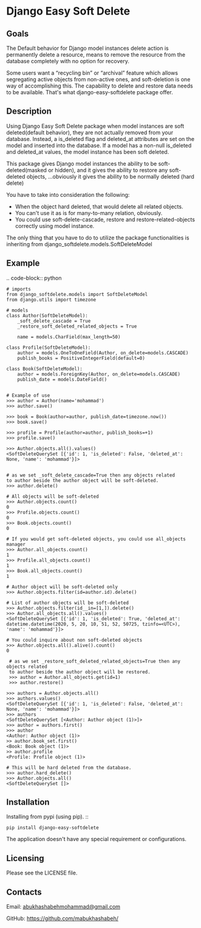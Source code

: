 Django Easy Soft Delete
=======================


Goals
------------

The Default behavior for Django model instances delete action is
permanently delete a resource, means to remove the resource from the database completely with no option for recovery.

Some users want a “recycling bin” or “archival” feature which allows segregating active objects from non-active ones, and soft-deletion is one way of accomplishing this. The capability to delete and restore data needs to be available. That's what django-easy-softdelete package offer.

Description
------------

Using Django Easy Soft Delete package when model instances are soft deleted(default behavior), they are not actually removed from your database. Instead, a is_deleted flag and deleted_at attributes are set on the model and inserted into the database.
If a model has a non-null is_deleted and deleted_at values, the model instance has been soft deleted.


This package gives Django model instances the ability to be soft-deleted(masked or hidden), and it gives the ability to restore any soft-deleted objects,
...obviously it gives the ability to be normally deleted (hard delete)

You have to take into consideration the following:
- When the object hard deleted, that would delete all related objects.
- You can't use it as is for many-to-many relation, obviously.
- You could use soft-delete-cascade, restore and restore-related-objects correctly using model instance.


The only thing that you have to do to utilize the package functionalities is inheriting from django_softdelete.models.SoftDeleteModel

Example
-------

.. code-block:: python

    # imports
    from django_softdelete.models import SoftDeleteModel
    from django.utils import timezone

    # models
    class Author(SoftDeleteModel):
        _soft_delete_cascade = True
        _restore_soft_deleted_related_objects = True

        name = models.CharField(max_length=50)

    class Profile(SoftDeleteModel):
        author = models.OneToOneField(Author, on_delete=models.CASCADE)
        publish_books = PositiveIntegerField(default=0)

    class Book(SoftDeleteModel):
        author = models.ForeignKey(Author, on_delete=models.CASCADE)
        publish_date = models.DateField()


    # Example of use
    >>> author = Author(name='mohammad')
    >>> author.save()

    >>> book = Book(author=author, publish_date=timezone.now())
    >>> book.save()

    >>> profile = Profile(author=author, publish_books=+1)
    >>> profile.save()
    
    >>> Author.objects.all().values()
    <SoftDeleteQuerySet [{'id': 1, 'is_deleted': False, 'deleted_at': None, 'name': 'mohammad'}]>

    
    # as we set _soft_delete_cascade=True then any objects related 
    to author beside the author object will be soft-deleted.
    >>> author.delete()
    
    # All objects will be soft-deleted
    >>> Author.objects.count() 
    0
    >>> Profile.objects.count()
    0
    >>> Book.objects.count()
    0
    
    # If you would get soft-deleted objects, you could use all_objects manager
    >>> Author.all_objects.count() 
    1
    >>> Profile.all_objects.count() 
    1
    >>> Book.all_objects.count() 
    1
    
    # Author object will be soft-deleted only
    >>> Author.objects.filter(id=author.id).delete()
        
    # List of author objects will be soft-deleted
    >>> Author.objects.filter(id__in=[1,]).delete()
    >>> Author.all_objects.all().values()
    <SoftDeleteQuerySet [{'id': 1, 'is_deleted': True, 'deleted_at': datetime.datetime(2020, 5, 20, 10, 51, 52, 50725, tzinfo=<UTC>), 'name': 'mohammad'}]>
    
    # You could inquire about non soft-deleted objects
    >>> Author.objects.all().alive().count()
    0
  
     # as we set _restore_soft_deleted_related_objects=True then any objects related 
     to author beside the author object will be restored.
     >>> author = Author.all_objects.get(id=1)
     >>> author.restore()
    
    >>> authors = Author.objects.all()
    >>> authors.values()
    <SoftDeleteQuerySet [{'id': 1, 'is_deleted': False, 'deleted_at': None, 'name': 'mohammad'}]>
    >>> authors
    <SoftDeleteQuerySet [<Author: Author object (1)>]>
    >>> author = authors.first()
    >>> author
    <Author: Author object (1)>
    >> author.book_set.first()
    <Book: Book object (1)>
    >> author.profile
    <Profile: Profile object (1)>   
 
    # This will be hard deleted from the database.
    >>> author.hard_delete()
    >>> Author.objects.all()
    <SoftDeleteQuerySet []>



Installation
------------

Installing from pypi (using pip). ::

    pip install django-easy-softdelete


The application doesn't have any special requirement or configurations.



Licensing
---------

Please see the LICENSE file.

Contacts
--------

Email: abukhashabehmohammad@gmail.com

GitHub: https://github.com/mabukhashabeh/

